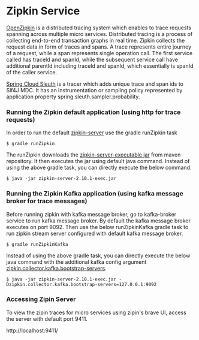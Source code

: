Zipkin Service
=============

[OpenZipkin](https://github.com/openzipkin/zipkin) is a distributed tracing system which enables to trace requests spanning across multiple micro services. 
Distributed tracing is a process of collecting end-to-end transaction graphs in real time. 
Zipkin collects the request data in form of traces and spans. A trace represents entire journey of a request, while a span represents single operation call.
The first service called has traceId and spanId, while the subsequent service call have additional parentId including traceId and spanId, which essentially is spanId of the caller service.  

[Spring Cloud Sleuth](http://cloud.spring.io/spring-cloud-sleuth/single/spring-cloud-sleuth.html) is a tracer which adds unique trace and span ids to Slf4J MDC. 
It has an instrumentation or sampling policy represented by application property spring.sleuth.sampler.probability.

### Running the Zipkin default application (using http for trace requests)

In order to run the default [zipkin-server](https://github.com/openzipkin/zipkin/tree/master/zipkin-server) use the gradle runZipkin task

    $ gradle runZipkin

The runZipkin downloads the [zipkin-server-executable jar](https://search.maven.org/remote_content?g=io.zipkin.java&a=zipkin-server&v=LATEST&c=exec) from maven repository.
It then executes the jar using default java command. Instead of using the above gradle task, you can directly execute the below command.  

    $ java -jar zipkin-server-2.10.1-exec.jar

### Running the Zipkin Kafka application (using kafka message broker for trace messages)

Before running zipkin with kafka message broker, go to kafka-broker service to run kafka message broker.
By default the kafka message broker executes on port 9092. Then use the below runZipkinKafka gradle task to run zipkin stream server configured with default kafka message broker. 

    $ gradle runZipkinKafka
    
Instead of using the above gradle task, you can directly execute the below java command with the additional kafka config argument [zipkin.collector.kafka.bootstrap-servers](https://github.com/openzipkin/zipkin/tree/master/zipkin-autoconfigure/collector-kafka).

    $ java -jar zipkin-server-2.10.1-exec.jar -Dzipkin.collector.kafka.bootstrap-servers=127.0.0.1:9092

### Accessing Zipin Server

To view the zipin traces for micro services using zipin's brave UI, access the server with default port 9411.   

http://localhost:9411/
